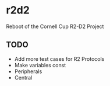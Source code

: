 # r2d2
Reboot of the Cornell Cup R2-D2 Project

## TODO

* Add more test cases for R2 Protocols
* Make variables const
* Peripherals
* Central
